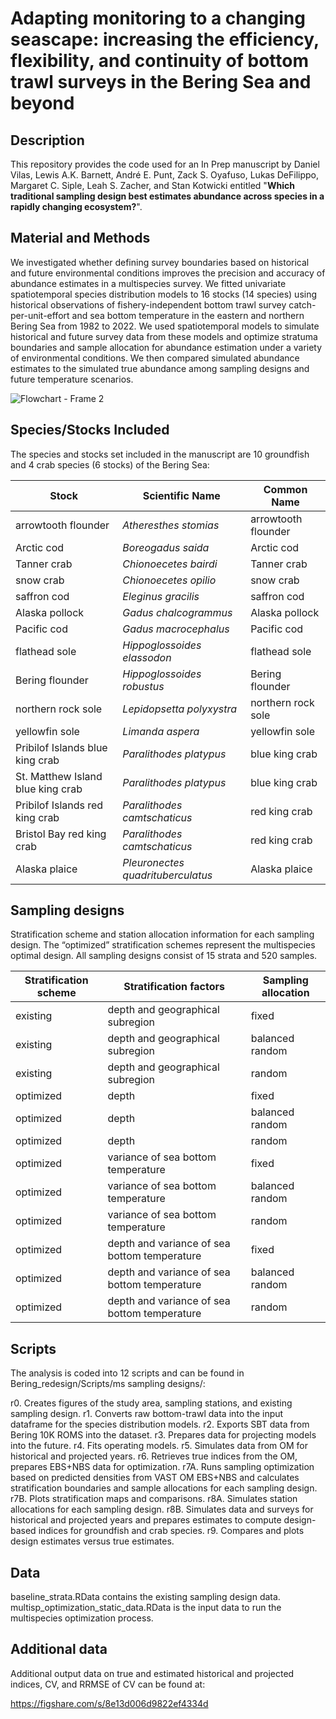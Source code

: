 # Adapting monitoring to a changing seascape: increasing the efficiency, flexibility, and continuity of bottom trawl surveys in the Bering Sea and beyond

## Description
This repository provides the code used for an In Prep manuscript by Daniel Vilas, Lewis A.K. Barnett, André E. Punt, Zack S. Oyafuso, Lukas DeFilippo, Margaret C. Siple, Leah S. Zacher, and Stan Kotwicki entitled "**Which traditional sampling design best estimates abundance across species in a rapidly changing ecosystem?**".

## Material and Methods

We investigated whether defining survey boundaries based on historical and future environmental conditions improves the precision and accuracy of abundance estimates in a multispecies survey. We fitted univariate spatiotemporal species distribution models to 16 stocks (14 species) using historical observations of fishery-independent bottom trawl survey catch-per-unit-effort and sea bottom temperature in the eastern and northern Bering Sea from 1982 to 2022. We used spatiotemporal models to simulate historical and future survey data from these models and optimize stratuma boundaries and sample allocation for abundance estimation under a variety of environmental conditions. We then compared simulated abundance estimates to the simulated true abundance among sampling designs and future temperature scenarios.

![Flowchart - Frame 2](https://github.com/danielvilasgonzalez/Bering_redesign/assets/11243119/6fe456d5-9bf6-466a-a290-bdf9a1bbc17a)

## Species/Stocks Included

The species and stocks set included in the manuscript are 10 groundfish and 4 crab species (6 stocks) of the Bering Sea:

| Stock                               | Scientific Name                     | Common Name                           |
|-------------------------------------|-------------------------------------|---------------------------------------|
| arrowtooth flounder                 | *Atheresthes stomias*               | arrowtooth flounder                   |
| Arctic cod                          | *Boreogadus saida*                  | Arctic cod                            |
| Tanner crab                         | *Chionoecetes bairdi*               | Tanner crab                           |
| snow crab                           | *Chionoecetes opilio*               | snow crab                             |
| saffron cod                         | *Eleginus gracilis*                 | saffron cod                           |
| Alaska pollock                      | *Gadus chalcogrammus*               | Alaska pollock                        |
| Pacific cod                         | *Gadus macrocephalus*               | Pacific cod                           |
| flathead sole                       | *Hippoglossoides elassodon*         | flathead sole                         |
| Bering flounder                     | *Hippoglossoides robustus*          | Bering flounder                       |
| northern rock sole                  | *Lepidopsetta polyxystra*           | northern rock sole                    |
| yellowfin sole                      | *Limanda aspera*                    | yellowfin sole                        |
| Pribilof Islands blue king crab     | *Paralithodes platypus*             | blue king crab                        |
| St. Matthew Island blue king crab   | *Paralithodes platypus*             | blue king crab                        |
| Pribilof Islands red king crab      | *Paralithodes camtschaticus*        | red king crab                         |
| Bristol Bay red king crab           | *Paralithodes camtschaticus*        | red king crab                         |
| Alaska plaice                       | *Pleuronectes quadrituberculatus*   | Alaska plaice                         |


## Sampling designs

Stratification scheme and station allocation information for each sampling design. The “optimized” stratification schemes represent the multispecies optimal design. All sampling designs consist of 15 strata and 520 samples.


| Stratification scheme | Stratification factors                       | Sampling allocation       |
|-----------------------|----------------------------------------------|---------------------------|
| existing              | depth and geographical subregion             | fixed                     |
| existing              | depth and geographical subregion             | balanced random           |
| existing              | depth and geographical subregion             | random                    |
| optimized             | depth                                        | fixed                     |
| optimized             | depth                                        | balanced random           |
| optimized             | depth                                        | random                    |
| optimized             | variance of sea bottom temperature           | fixed                     |
| optimized             | variance of sea bottom temperature           | balanced random           |
| optimized             | variance of sea bottom temperature           | random                    |
| optimized             | depth and variance of sea bottom temperature | fixed                     |
| optimized             | depth and variance of sea bottom temperature | balanced random           |
| optimized             | depth and variance of sea bottom temperature | random                    |


## Scripts

The analysis is coded into 12 scripts and can be found in Bering_redesign/Scripts/ms sampling designs/:

r0. Creates figures of the study area, sampling stations, and existing sampling design.
r1. Converts raw bottom-trawl data into the input dataframe for the species distribution models.
r2. Exports SBT data from Bering 10K ROMS into the dataset.
r3. Prepares data for projecting models into the future.
r4. Fits operating models.
r5. Simulates data from OM for historical and projected years.
r6. Retrieves true indices from the OM, prepares EBS+NBS data for optimization.
r7A. Runs sampling optimization based on predicted densities from VAST OM EBS+NBS and calculates stratification boundaries and sample allocations for each sampling design.
r7B. Plots stratification maps and comparisons.
r8A. Simulates station allocations for each sampling design.
r8B. Simulates data and surveys for historical and projected years and prepares estimates to compute design-based indices for groundfish and crab species.
r9. Compares and plots design estimates versus true estimates.

## Data

baseline_strata.RData contains the existing sampling design data.
multisp_optimization_static_data.RData is the input data to run the multispecies optimization process.

## Additional data

Additional output data on true and estimated historical and projected indices, CV, and RRMSE of CV can be found at:

https://figshare.com/s/8e13d006d9822ef4334d
